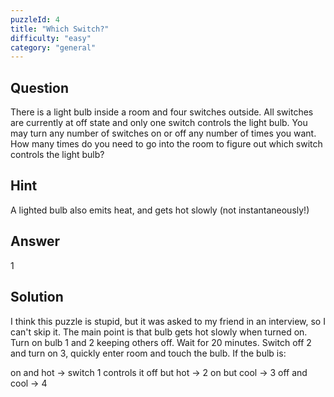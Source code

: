 ```yaml
---
puzzleId: 4
title: "Which Switch?"
difficulty: "easy"
category: "general"
---
```


## Question
There is a light bulb inside a room and four switches outside. All switches are currently at off state and only one switch controls the light bulb. You may turn any number of switches on or off any number of times you want. How many times do you need to go into the room to figure out which switch controls the light bulb? 

## Hint
A lighted bulb also emits heat, and gets hot slowly (not instantaneously!)

## Answer
1

## Solution
I think this puzzle is stupid, but it was asked to my friend in an interview, so I can't skip it. The main point is that bulb gets hot slowly when turned on. Turn on bulb 1 and 2 keeping others off. Wait for 20 minutes. Switch off 2 and turn on 3, quickly enter room and touch the bulb. If the bulb is:

on and hot -> switch 1 controls it
off but hot -> 2
on but cool -> 3
off and cool -> 4
